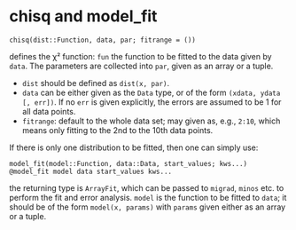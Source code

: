 # chisq and model_fit


```
chisq(dist::Function, data, par; fitrange = ())
```
defines the χ² function: `fun` the function to be fitted to the data given by `data`.
The parameters are collected into `par`, given as an array or a tuple.
* `dist` should be defined as `dist(x, par)`.
* `data` can be either given as the `Data` type, or of the form `(xdata, ydata [, err])`.
If no `err` is given explicitly, the errors are assumed to be 1 for all data points.
* `fitrange`: default to the whole data set; may given as, e.g., `2:10`,
which means only fitting to the 2nd to the 10th data points.


If there is only one distribution to be fitted, then one can simply use:

```
model_fit(model::Function, data::Data, start_values; kws...)
@model_fit model data start_values kws...
```
the returning type is `ArrayFit`, which can be passed
to `migrad`, `minos` etc. to perform the fit and error analysis.
 `model` is the function to be fitted to `data`; it should be of the form
`model(x, params)` with `params` given either as an array or a tuple.

